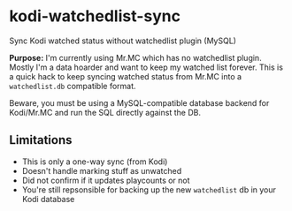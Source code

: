 # kodi-watchedlist-sync

Sync Kodi watched status without watchedlist plugin (MySQL)

**Purpose:** I'm currently using Mr.MC which has no watchedlist plugin. Mostly I'm a data hoarder and want to keep my watched list forever. This is a quick hack to keep syncing watched status from Mr.MC into a `watchedlist.db` compatible format.

Beware, you must be using a MySQL-compatible database backend for Kodi/Mr.MC and run the SQL directly against the DB.

## Limitations

* This is only a one-way sync (from Kodi)
* Doesn't handle marking stuff as unwatched
* Did not confirm if it updates playcounts or not
* You're still repsonsible for backing up the new `watchedlist` db in your Kodi database
